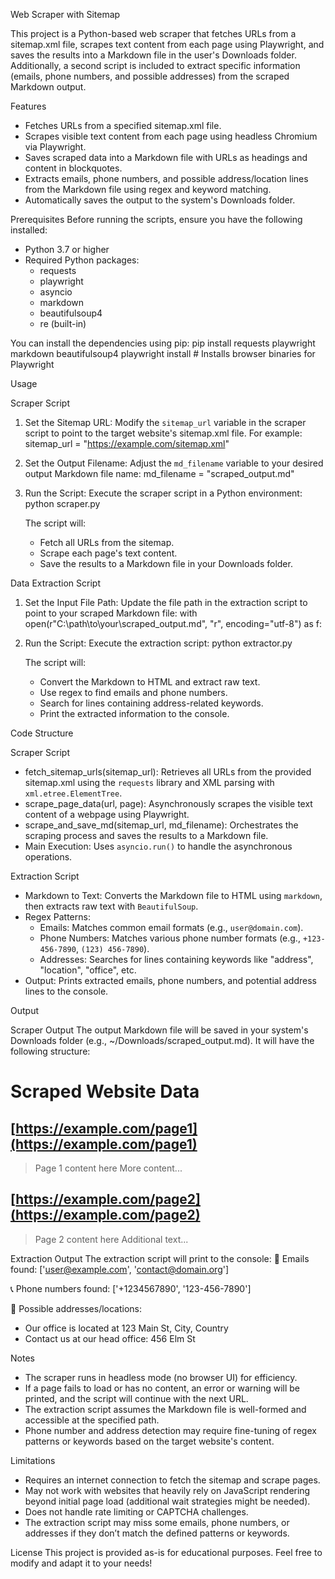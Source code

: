 Web Scraper with Sitemap

This project is a Python-based web scraper that fetches URLs from a sitemap.xml file, scrapes text content from each page using Playwright, and saves the results into a Markdown file in the user's Downloads folder. Additionally, a second script is included to extract specific information (emails, phone numbers, and possible addresses) from the scraped Markdown output.

Features
- Fetches URLs from a specified sitemap.xml file.
- Scrapes visible text content from each page using headless Chromium via Playwright.
- Saves scraped data into a Markdown file with URLs as headings and content in blockquotes.
- Extracts emails, phone numbers, and possible address/location lines from the Markdown file using regex and keyword matching.
- Automatically saves the output to the system's Downloads folder.

Prerequisites
Before running the scripts, ensure you have the following installed:
- Python 3.7 or higher
- Required Python packages:
  - requests
  - playwright
  - asyncio
  - markdown
  - beautifulsoup4
  - re (built-in)

You can install the dependencies using pip:
pip install requests playwright markdown beautifulsoup4
playwright install  # Installs browser binaries for Playwright

Usage

Scraper Script
1. Set the Sitemap URL: Modify the `sitemap_url` variable in the scraper script to point to the target website's sitemap.xml file. For example:
   sitemap_url = "https://example.com/sitemap.xml"

2. Set the Output Filename: Adjust the `md_filename` variable to your desired output Markdown file name:
   md_filename = "scraped_output.md"

3. Run the Script: Execute the scraper script in a Python environment:
   python scraper.py

   The script will:
   - Fetch all URLs from the sitemap.
   - Scrape each page's text content.
   - Save the results to a Markdown file in your Downloads folder.

Data Extraction Script
1. Set the Input File Path: Update the file path in the extraction script to point to your scraped Markdown file:
   with open(r"C:\path\to\your\scraped_output.md", "r", encoding="utf-8") as f:

2. Run the Script: Execute the extraction script:
   python extractor.py

   The script will:
   - Convert the Markdown to HTML and extract raw text.
   - Use regex to find emails and phone numbers.
   - Search for lines containing address-related keywords.
   - Print the extracted information to the console.

Code Structure

Scraper Script
- fetch_sitemap_urls(sitemap_url): Retrieves all URLs from the provided sitemap.xml using the `requests` library and XML parsing with `xml.etree.ElementTree`.
- scrape_page_data(url, page): Asynchronously scrapes the visible text content of a webpage using Playwright.
- scrape_and_save_md(sitemap_url, md_filename): Orchestrates the scraping process and saves the results to a Markdown file.
- Main Execution: Uses `asyncio.run()` to handle the asynchronous operations.

Extraction Script
- Markdown to Text: Converts the Markdown file to HTML using `markdown`, then extracts raw text with `BeautifulSoup`.
- Regex Patterns:
  - Emails: Matches common email formats (e.g., `user@domain.com`).
  - Phone Numbers: Matches various phone number formats (e.g., `+123-456-7890`, `(123) 456-7890`).
  - Addresses: Searches for lines containing keywords like "address", "location", "office", etc.
- Output: Prints extracted emails, phone numbers, and potential address lines to the console.

Output

Scraper Output
The output Markdown file will be saved in your system's Downloads folder (e.g., ~/Downloads/scraped_output.md). It will have the following structure:
# Scraped Website Data

## [https://example.com/page1](https://example.com/page1)

> Page 1 content here
> More content...

## [https://example.com/page2](https://example.com/page2)

> Page 2 content here
> Additional text...

Extraction Output
The extraction script will print to the console:
📧 Emails found: ['user@example.com', 'contact@domain.org']

📞 Phone numbers found: ['+1234567890', '123-456-7890']

📍 Possible addresses/locations:
- Our office is located at 123 Main St, City, Country
- Contact us at our head office: 456 Elm St

Notes
- The scraper runs in headless mode (no browser UI) for efficiency.
- If a page fails to load or has no content, an error or warning will be printed, and the script will continue with the next URL.
- The extraction script assumes the Markdown file is well-formed and accessible at the specified path.
- Phone number and address detection may require fine-tuning of regex patterns or keywords based on the target website's content.

Limitations
- Requires an internet connection to fetch the sitemap and scrape pages.
- May not work with websites that heavily rely on JavaScript rendering beyond initial page load (additional wait strategies might be needed).
- Does not handle rate limiting or CAPTCHA challenges.
- The extraction script may miss some emails, phone numbers, or addresses if they don’t match the defined patterns or keywords.

License
This project is provided as-is for educational purposes. Feel free to modify and adapt it to your needs!
